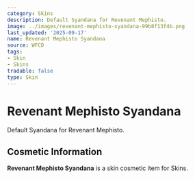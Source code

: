 ```yaml
---
category: Skins
description: Default Syandana for Revenant Mephisto.
image: ../images/revenant-mephisto-syandana-99b8f13f4b.png
last_updated: '2025-09-17'
name: Revenant Mephisto Syandana
source: WFCD
tags:
- Skin
- Skins
tradable: false
type: Skin
---
```


# Revenant Mephisto Syandana

Default Syandana for Revenant Mephisto.

## Cosmetic Information

**Revenant Mephisto Syandana** is a skin cosmetic item for Skins.

